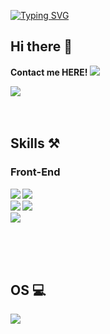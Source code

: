[![Typing SVG](https://readme-typing-svg.demolab.com/?lines=Welcome+to+Siwoo's+GitHub;I'm+waiting+for+your+feedback)](https://git.io/typing-svg)
## Hi there 👋  
<b color="#7C0072">Contact me HERE!<b/>
 <a href="mailto:sha0209@dgu.ac.kr">
   <img src="https://img.shields.io/badge/Gmail-d14836?style=flat-square&logo=Gmail&logoColor=white&link=leegm1798@naver.com"/>
</a>

<img src="https://github-readme-stats.vercel.app/api?username=Hyeona01&show_icons=true&theme=ambient_gradient">
<br/><br/><br/>

## Skills ⚒️
### Front-End
<div>
 <img src="https://img.shields.io/badge/html5-E34F26?style=for-the-badge&logo=html5&logoColor=white">
 <img src="https://img.shields.io/badge/css3-1572B6?style=for-the-badge&logo=css3&logoColor=white"> <br />
 <img src="https://img.shields.io/badge/javascript-F7DF1E?style=for-the-badge&logo=javascript&logoColor=white">
 <img src="https://img.shields.io/badge/typescript-3178C6?style=for-the-badge&logo=typescript&logoColor=white"> <br />
 <img src="https://img.shields.io/badge/react-61DAFB?style=for-the-badge&logo=react&logoColor=white">
</div>  


<br/><br/><br/>
 
## OS 💻
<img src="https://img.shields.io/badge/Ubuntu-E95420?style=for-the-badge&logo=ubuntu&logoColor=white">

<br/><br/><br/>

